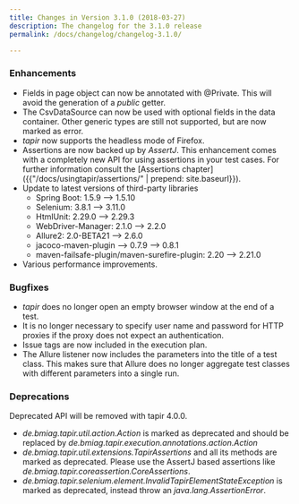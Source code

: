 ```yaml
---
title: Changes in Version 3.1.0 (2018-03-27)
description: The changelog for the 3.1.0 release
permalink: /docs/changelog/changelog-3.1.0/

---
```


### Enhancements
* Fields in page object can now be annotated with @Private. This will avoid the generation of a *public* getter.
* The CsvDataSource can now be used with optional fields in the data container. Other generic types are still not supported, but are now marked as error.
* *tapir* now supports the headless mode of Firefox.
* Assertions are now backed up by *AssertJ*. This enhancement comes with a completely new API for using assertions in your test cases. For further information consult the [Assertions chapter]({{"/docs/usingtapir/assertions/" | prepend: site.baseurl}}).
* Update to latest versions of third-party libraries
  * Spring Boot: 1.5.9 --> 1.5.10
  * Selenium: 3.8.1 --> 3.11.0
  * HtmlUnit: 2.29.0 --> 2.29.3
  * WebDriver-Manager: 2.1.0 --> 2.2.0
  * Allure2: 2.0-BETA21 --> 2.6.0
  * jacoco-maven-plugin --> 0.7.9 --> 0.8.1
  * maven-failsafe-plugin/maven-surefire-plugin: 2.20 --> 2.21.0
* Various performance improvements.

### Bugfixes
* *tapir* does no longer open an empty browser window at the end of a test.
* It is no longer necessary to specify user name and password for HTTP proxies if the proxy does not expect an authentication.
* Issue tags are now included in the execution plan.
* The Allure listener now includes the parameters into the title of a test class. This makes sure that Allure does no longer aggregate test classes with different parameters into a single run.

### Deprecations
Deprecated API will be removed with tapir 4.0.0.
* *de.bmiag.tapir.util.action.Action* is marked as deprecated and should be replaced by *de.bmiag.tapir.execution.annotations.action.Action*
* *de.bmiag.tapir.util.extensions.TapirAssertions* and all its methods are marked as deprecated. Please use the AssertJ based assertions like  *de.bmiag.tapir.coreassertion.CoreAssertions*.
* *de.bmiag.tapir.selenium.element.InvalidTapirElementStateException* is marked as deprecated, instead throw an *java.lang.AssertionError*.
